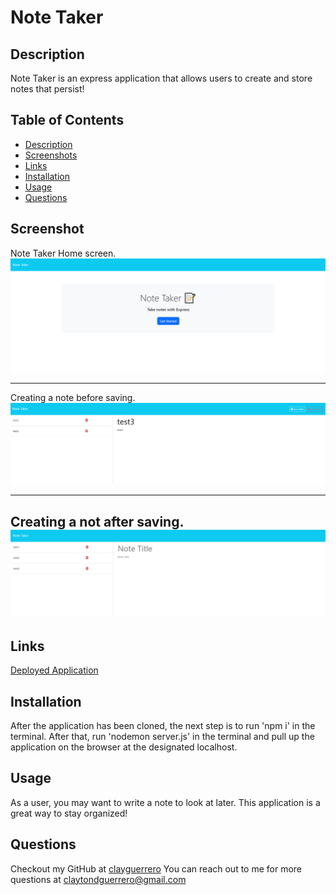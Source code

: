 # Note Taker

  ## Description
  Note Taker is an express application that allows users to create and store notes that persist!


  ## Table of Contents
  - [Description](#Description)
  - [Screenshots](#Screenshots)
  - [Links](#Links)
  - [Installation](#Installation)
  - [Usage](#Usage)
  - [Questions](#Questions)

  ## Screenshot
  Note Taker Home screen.
  ![HomeScreen](./images/noteTakerStart.PNG)

  ---
  Creating a note before saving.
  ![Before Save](./images/noteTakerBeforeSave.PNG)

  ---
  Creating a not after saving.
  ![After Save](./images/noteTakerAfterSave.PNG)
  ---

  ## Links
  [Deployed Application](https://mod11-note-taking-application-dbcc00f113a7.herokuapp.com/)

  ## Installation
  After the application has been cloned, the next step is to run 'npm i' in the terminal. After that, run 'nodemon server.js' in the terminal and pull up the application on the browser at the designated localhost.

  ## Usage
  As a user, you may want to write a note to look at later. This application is a great way to stay organized!

  ## Questions
  Checkout my GitHub at [clayguerrero](https://github.com/clayguerrero)
  You can reach out to me for more questions at claytondguerrero@gmail.com

